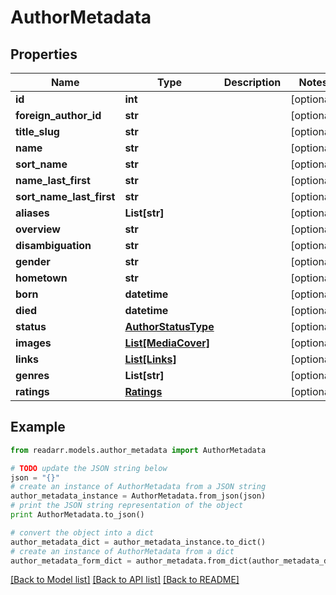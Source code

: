 # AuthorMetadata


## Properties

Name | Type | Description | Notes
------------ | ------------- | ------------- | -------------
**id** | **int** |  | [optional] 
**foreign_author_id** | **str** |  | [optional] 
**title_slug** | **str** |  | [optional] 
**name** | **str** |  | [optional] 
**sort_name** | **str** |  | [optional] 
**name_last_first** | **str** |  | [optional] 
**sort_name_last_first** | **str** |  | [optional] 
**aliases** | **List[str]** |  | [optional] 
**overview** | **str** |  | [optional] 
**disambiguation** | **str** |  | [optional] 
**gender** | **str** |  | [optional] 
**hometown** | **str** |  | [optional] 
**born** | **datetime** |  | [optional] 
**died** | **datetime** |  | [optional] 
**status** | [**AuthorStatusType**](AuthorStatusType.md) |  | [optional] 
**images** | [**List[MediaCover]**](MediaCover.md) |  | [optional] 
**links** | [**List[Links]**](Links.md) |  | [optional] 
**genres** | **List[str]** |  | [optional] 
**ratings** | [**Ratings**](Ratings.md) |  | [optional] 

## Example

```python
from readarr.models.author_metadata import AuthorMetadata

# TODO update the JSON string below
json = "{}"
# create an instance of AuthorMetadata from a JSON string
author_metadata_instance = AuthorMetadata.from_json(json)
# print the JSON string representation of the object
print AuthorMetadata.to_json()

# convert the object into a dict
author_metadata_dict = author_metadata_instance.to_dict()
# create an instance of AuthorMetadata from a dict
author_metadata_form_dict = author_metadata.from_dict(author_metadata_dict)
```
[[Back to Model list]](../README.md#documentation-for-models) [[Back to API list]](../README.md#documentation-for-api-endpoints) [[Back to README]](../README.md)


